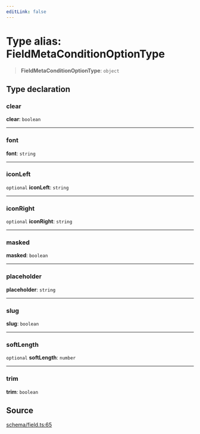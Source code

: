 ```yaml
---
editLink: false
---
```


# Type alias: FieldMetaConditionOptionType

> **FieldMetaConditionOptionType**: `object`

## Type declaration

### clear

**clear**: `boolean`

---

### font

**font**: `string`

---

### iconLeft

`optional` **iconLeft**: `string`

---

### iconRight

`optional` **iconRight**: `string`

---

### masked

**masked**: `boolean`

---

### placeholder

**placeholder**: `string`

---

### slug

**slug**: `boolean`

---

### softLength

`optional` **softLength**: `number`

---

### trim

**trim**: `boolean`

## Source

[schema/field.ts:65](https://github.com/directus/directus/blob/7789a6c53/sdk/src/schema/field.ts#L65)
